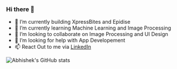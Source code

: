### Hi there 👋

- 🔭 I’m currently building XpressBites and Epidise 
- 🌱 I’m currently learning Machine Learning and Image Processing
- 👯 I’m looking to collaborate on Image Processing and UI Design
- 🤔 I’m looking for help with App Developement
- 📫 React Out to me via [LinkedIn](https://www.linkedin.com/in/abhishek-ahlawat/)

![Abhishek's GitHub stats](https://github-readme-stats.vercel.app/api?username=AbhiAhlawat)

